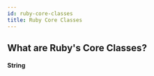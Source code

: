 ```yaml
---
id: ruby-core-classes
title: Ruby Core Classes
---
```


## What are Ruby's Core Classes?

#### String

